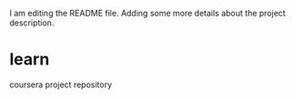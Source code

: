 I am editing the README file. Adding some more details about the project description.
# learn
coursera project repository
